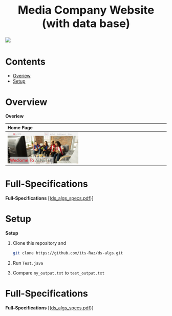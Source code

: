 <h1 align='center' style="text-align:center; font-weight:bold; font-size:2.5em"> Media Company Website (with data base)</h1>

<p align='center' style="text-align:center;font-size:1em;">
  

![](https://github.com/its-Raz/Media-Company-Website/blob/master/presentation/order_return.gif)
</p>





# Contents

- [Overiew](#Overiew)
- [Setup](#Setup)


# Overview
**Overiew**

|                    Home Page                            | 
| :------------------------------------------------------ | 
|         <img src="./presentation/home.JPG" width=45%>   |
# Full-Specifications
**Full-Specifications**
 [([ds_algs_specs.pdf](https://github.com/its-Raz/ds-algs/blob/master/ds_algs_spec.pdf))]
 
 # Setup
**Setup**

1. Clone this repository and 

   ```bash
   git clone https://github.com/its-Raz/ds-algs.git
   
   ```
2. Run ```Test.java```
3. Compare ```my_output.txt``` to ```test_output.txt```
# Full-Specifications
**Full-Specifications**
 [([ds_algs_specs.pdf](https://github.com/its-Raz/ds-algs/blob/master/ds_algs_spec.pdf))]
